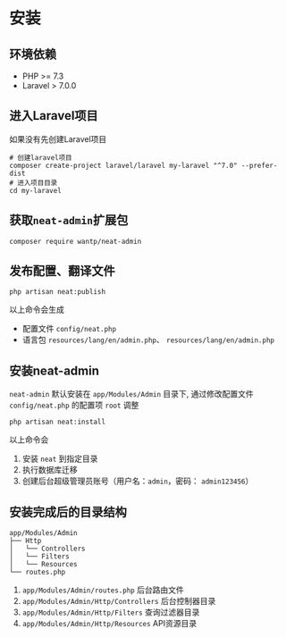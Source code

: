 # 安装

## 环境依赖
 - PHP >= 7.3
 - Laravel > 7.0.0

## 进入Laravel项目
如果没有先创建Laravel项目
```shell
# 创建laravel项目
composer create-project laravel/laravel my-laravel "^7.0" --prefer-dist
# 进入项目目录
cd my-laravel
```

## 获取`neat-admin`扩展包

```shell
composer require wantp/neat-admin
```

## 发布配置、翻译文件

```shell
php artisan neat:publish
```
以上命令会生成
- 配置文件 `config/neat.php` 
- 语言包 `resources/lang/en/admin.php`、 `resources/lang/en/admin.php`

## 安装neat-admin
`neat-admin` 默认安装在 `app/Modules/Admin` 目录下, 通过修改配置文件 `config/neat.php` 的配置项 `root` 调整
```shell
php artisan neat:install
```
以上命令会
1. 安装 `neat` 到指定目录
2. 执行数据库迁移
3. 创建后台超级管理员账号（用户名：`admin`，密码： `admin123456`）


## 安装完成后的目录结构 
```
app/Modules/Admin
├── Http
│   └── Controllers
│   └── Filters
│   └── Resources
└── routes.php
```
1. `app/Modules/Admin/routes.php` 后台路由文件
2. `app/Modules/Admin/Http/Controllers` 后台控制器目录
3. `app/Modules/Admin/Http/Filters` 查询过滤器目录
4. `app/Modules/Admin/Http/Resources` API资源目录

